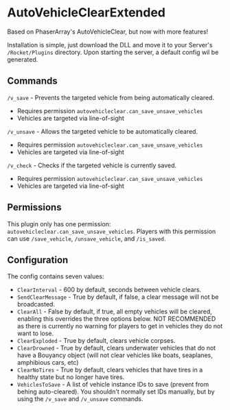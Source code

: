 # AutoVehicleClearExtended
Based on PhaserArray's AutoVehicleClear, but now with more features!

Installation is simple, just download the DLL and move it to your Server's `/Rocket/Plugins` directory. Upon starting the server, a default config wil be generated.

## Commands

`/v_save` - Prevents the targeted vehicle from being automatically cleared.
- Requires permission `autovehicleclear.can_save_unsave_vehicles`
- Vehicles are targeted via line-of-sight

`/v_unsave` - Allows the targeted vehicle to be automatically cleared.
- Requires permission `autovehicleclear.can_save_unsave_vehicles`
- Vehicles are targeted via line-of-sight

`/v_check` - Checks if the targeted vehicle is currently saved.
- Requires permission `autovehicleclear.can_save_unsave_vehicles`
- Vehicles are targeted via line-of-sight

## Permissions

This plugin only has one permission: `autovehicleclear.can_save_unsave_vehicles`. Players with this permission can use `/save_vehicle`, `/unsave_vehicle`, and `/is_saved`.

## Configuration

The config contains seven values:  
- `ClearInterval` - 600 by default, seconds between vehicle clears.  
- `SendClearMessage` - True by default, if false, a clear message will not be broadcasted.  
- `ClearAll` - False by default, if true, all empty vehicles will be cleared, enabling this overrides the three options below. NOT RECOMMENDED as there is currently no warning for players to get in vehicles they do not want to lose.  
- `ClearExploded` - True by default, clears vehicle corpses.  
- `ClearDrowned` - True by default, clears underwater vehicles that do not have a Bouyancy object (will not clear vehicles like boats, seaplanes, amphibious cars, etc)  
- `ClearNoTires` - True by default, clears vehicles that have tires in a healthy state but no longer have tires.
- `VehiclesToSave` - A list of vehicle instance IDs to save (prevent from behing auto-cleared). You shouldn't normally set IDs manually, but by using the `/v_save` and `/v_unsave` commands.
